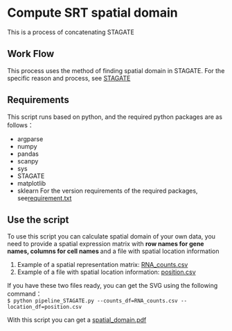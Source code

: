 # Compute SRT spatial domain
This is a process of concatenating STAGATE
## Work Flow
This process uses the method of finding spatial domain in STAGATE. 
For the specific reason and process, see [STAGATE](https://www.ncbi.nlm.nih.gov/pmc/articles/PMC8976049/)
## Requirements
This script runs based on python, and the required python packages are as follows：
* argparse
* numpy
* pandas
* scanpy
* sys
* STAGATE
* matplotlib
* sklearn
For the version requirements of the required packages, see[requirement.txt](https://github.com/gouxiaojuan/pipeline_STAGATE/blob/main/requirement.txt)<br>
## Use the script
To use this script you can calculate spatial domain of your own data, you need to provide 
a spatial expression matrix with <strong> row names for gene names, columns for cell names </strong>
and a file with spatial location information 
1. Example of a spatial representation matrix: [RNA_counts.csv](https://github.com/gouxiaojuan/pipeline_STAGATE/blob/main/sample/RNA_counts.zip)<br>
2. Example of a file with spatial location information: [position.csv](https://github.com/gouxiaojuan/pipeline_STAGATE/blob/main/sample/position.csv)<br>

If you have these two files ready, you can get the SVG using the following command：<br>
`$ python pipeline_STAGATE.py --counts_df=RNA_counts.csv --location_df=position.csv`

With this script you can get a [spatial_domain.pdf](https://github.com/gouxiaojuan/pipeline_STAGATE/blob/main/sample/spatial_domain.pdf)